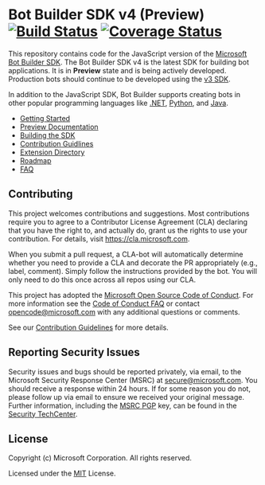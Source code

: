# Bot Builder SDK v4 (Preview) [![Build Status](https://travis-ci.org/Microsoft/botbuilder-js.svg?branch=master)](https://travis-ci.org/Microsoft/botbuilder-js) [![Coverage Status](https://coveralls.io/repos/github/Microsoft/botbuilder-js/badge.svg?branch=master)](https://coveralls.io/github/Microsoft/botbuilder-js?branch=master)

This repository contains code for the JavaScript version of the [Microsoft Bot Builder SDK](https://github.com/Microsoft/botbuilder). The Bot Builder SDK v4 is the latest SDK for building bot applications. It is in **Preview** state and is being actively developed. 
Production bots should continue to be developed using the [v3 SDK](https://github.com/Microsoft/BotBuilder/tree/master/Node). 

In addition to the JavaScript SDK, Bot Builder supports creating bots in other popular programming languages like [.NET](https://github.com/Microsoft/botbuilder-dotnet), [Python](https://github.com/Microsoft/botbuilder-python), and [Java](https://github.com/Microsoft/botbuilder-java).


- [Getting Started](https://docs.microsoft.com/en-us/azure/bot-service/javascript/bot-builder-javascript-quickstart?view=azure-bot-service-4.0)
- [Preview Documentation](https://docs.microsoft.com/en-us/azure/bot-service/?view=azure-bot-service-4.0)
- [Building the SDK](https://github.com/Microsoft/botbuilder-js/wiki/Building-the-SDK)
- [Contribution Guidlines](https://github.com/Microsoft/botbuilder-js/wiki/Contribution-Guidelines)
- [Extension Directory](https://github.com/Microsoft/botbuilder-js/wiki/Extension-Directory)
- [Roadmap](https://github.com/Microsoft/botbuilder-js/wiki/Roadmap)
- [FAQ](https://github.com/Microsoft/botbuilder-js/wiki/FAQ)

## Contributing

This project welcomes contributions and suggestions.  Most contributions require you to agree to a
Contributor License Agreement (CLA) declaring that you have the right to, and actually do, grant us
the rights to use your contribution. For details, visit https://cla.microsoft.com.

When you submit a pull request, a CLA-bot will automatically determine whether you need to provide
a CLA and decorate the PR appropriately (e.g., label, comment). Simply follow the instructions
provided by the bot. You will only need to do this once across all repos using our CLA.

This project has adopted the [Microsoft Open Source Code of Conduct](https://opensource.microsoft.com/codeofconduct/).
For more information see the [Code of Conduct FAQ](https://opensource.microsoft.com/codeofconduct/faq/) or
contact [opencode@microsoft.com](mailto:opencode@microsoft.com) with any additional questions or comments.

See our [Contribution Guidelines](https://github.com/Microsoft/botbuilder-js/wiki/Contribution-Guidelines) for more details.

## Reporting Security Issues

Security issues and bugs should be reported privately, via email, to the Microsoft Security
Response Center (MSRC) at [secure@microsoft.com](mailto:secure@microsoft.com). You should
receive a response within 24 hours. If for some reason you do not, please follow up via
email to ensure we received your original message. Further information, including the
[MSRC PGP](https://technet.microsoft.com/en-us/security/dn606155) key, can be found in
the [Security TechCenter](https://technet.microsoft.com/en-us/security/default).

## License

Copyright (c) Microsoft Corporation. All rights reserved.

Licensed under the [MIT](https://github.com/Microsoft/vscode/blob/master/LICENSE.txt) License.

